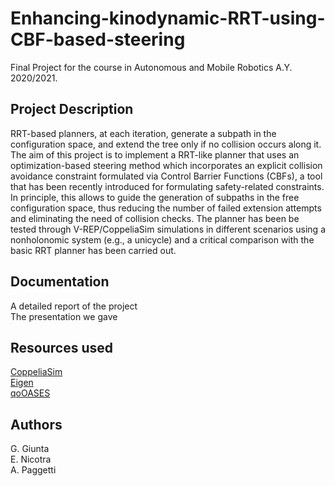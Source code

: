 # Enhancing-kinodynamic-RRT-using-CBF-based-steering
Final Project for the course in Autonomous and Mobile Robotics A.Y. 2020/2021.

## Project Description 
RRT-based planners, at each iteration, generate a subpath in the configuration space, and extend the tree
only if no collision occurs along it. The aim of this project is to implement a RRT-like planner that uses an
optimization-based steering method which incorporates an explicit collision avoidance constraint
formulated via Control Barrier Functions (CBFs), a tool that has been recently introduced for formulating
safety-related constraints. In principle, this allows to guide the generation of subpaths in the free
configuration space, thus reducing the number of failed extension attempts and eliminating the need of
collision checks. The planner has been be tested through V-REP/CoppeliaSim simulations in different
scenarios using a nonholonomic system (e.g., a unicycle) and a critical comparison with the basic RRT
planner has been carried out.

## Documentation
A detailed report of the project<br />
The presentation we gave

## Resources used
[CoppeliaSim](https://www.coppeliarobotics.com/)<br />
[Eigen](https://eigen.tuxfamily.org/index.php?title=Main_Page)<br />
[qoOASES](https://www.coin-or.org/qpOASES/doc/3.2/doxygen/index.html)

## Authors
G. Giunta <br />
E. Nicotra <br />
A. Paggetti
